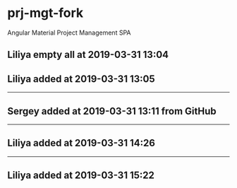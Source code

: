 # prj-mgt-fork
Angular Material Project Management SPA

## Liliya empty all at 2019-03-31 13:04
## Liliya added at 2019-03-31 13:05
---
## Sergey added at 2019-03-31 13:11 from GitHub
---
## Liliya added at 2019-03-31 14:26
---
## Liliya added at 2019-03-31 15:22
